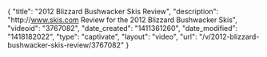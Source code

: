{
    "title": "2012 Blizzard Bushwacker Skis Review",
    "description": "http:\/\/www.skis.com Review for the 2012 Blizzard Bushwacker Skis",
    "videoid": "3767082",
    "date_created": "1411361260",
    "date_modified": "1418182022",
    "type": "captivate",
    "layout": "video",
    "url": "\/v\/2012-blizzard-bushwacker-skis-review\/3767082"
}